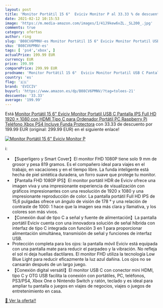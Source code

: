 ```yaml
---
layout: post
title: 'Monitor Portátil 15 6"  Eviciv Monitor P al 33.33 % de descuento'
date: 2021-02-12 10:15:53
image: 'https://m.media-amazon.com/images/I/41J9kew6vZL._SL200_.jpg'
comments: true
category: ofertas
author: ring
slug: 'B08CV6PMNV-es Monitor Portátil 15 6" Eviciv Monitor Portatil USB C...'
sku: 'B08CV6PMNV-es'
tags: [ 'ps4','xbox', ]
actualPrice: 199.99 EUR
currency: EUR
price: 199.99
comparePrice: 299.99 EUR
prodname: 'Monitor Portátil 15 6"  Eviciv Monitor Portatil USB C Pantalla IPS Full HD 1920 × 1080 con HDMI Tipo C para Ordenador Portátil PC Raspberry Pi Teléfono Xbox PS4 Incluye Funda Protectora'
country: 'es'
flag: '🇪🇸'
brand: 'EVICIV'
buyurl: 'https://www.amazon.es/dp/B08CV6PMNV/?tag=tolees-21'
descuento: '33.33'
average: '199.99'
---
```


Está [Monitor Portátil 15 6"  Eviciv Monitor Portatil USB C Pantalla IPS Full HD 1920 × 1080 con HDMI Tipo C para Ordenador Portátil PC Raspberry Pi Teléfono Xbox PS4 Incluye Funda Protectora](https://www.amazon.es/dp/B08CV6PMNV/?tag=tolees-21) con 33.33 de descuento por 199.99 EUR (original: 299.99 EUR) en el siguiente enlace!

[![Monitor Portátil 15 6"  Eviciv Monitor P](https://m.media-amazon.com/images/I/41J9kew6vZL._SL200_.jpg)](https://www.amazon.es/dp/B08CV6PMNV/?tag=tolees-21)

ℹ️:

- 【Superligero y Smart Cover】El monitor FHD 1080P tiene solo 9 mm de grosor y pesa 819 gramos. Es el compañero ideal para viajes en el trabajo, en vacaciones y en el tiempo libre. La funda inteligente está hecha de piel sintética duradera, un forro suave que protege tu monitor.
- 【Pantalla FHD 1080P IPS】El monitor portátil HDR de Eviciv ofrece una imagen viva y una impresionante experiencia de visualización con gráficos impresionantes con una resolución de 1920 x 1080 y una impresionante reproducción de color. La pantalla portátil Full HD IPS de 15,6 pulgadas ofrece un ángulo de visión de 178 ° y una relación de contraste de 1000: 1 hace que la imagen sea más clara y llamativa, y los colores son más vivos.
- 【Conexión dual de tipo C a señal y fuente de alimentación】La pantalla portátil Eviciv cuenta con una innovadora solución de señal híbrida con interfaz de tipo C integrada con función 3 en 1 para proporcionar alimentación simultánea, transmisión de señal y funciones de interfaz USB.
- Protección completa para los ojos: la pantalla móvil Eviciv está equipada con una pantalla mate para reducir el parpadeo y la vibración. No refleja el sol ni deja huellas dactilares. El monitor FHD utiliza la tecnología Low Blue Light para reducir eficazmente la luz azul dañina. Los ojos no se cansarán después de un largo juego.
- 【Conexión digital versátil】El monitor USB C con conector mini HDMI, tipo C y OTG USB facilita la conexión con portátiles, PC, teléfonos, PS3/PS4, Xbox One o Nintendo Switch y ratón, teclado y es ideal para ampliar tu pantalla o juegos en viajes de negocios, viajes o juegos de entretenimiento en casa.

[🛒 Ver la oferta!!](https://www.amazon.es/dp/B08CV6PMNV/?tag=tolees-21)
